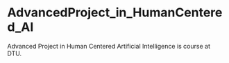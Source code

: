 # AdvancedProject_in_HumanCentered_AI
Advanced Project in Human Centered Artificial Intelligence is course at DTU.

